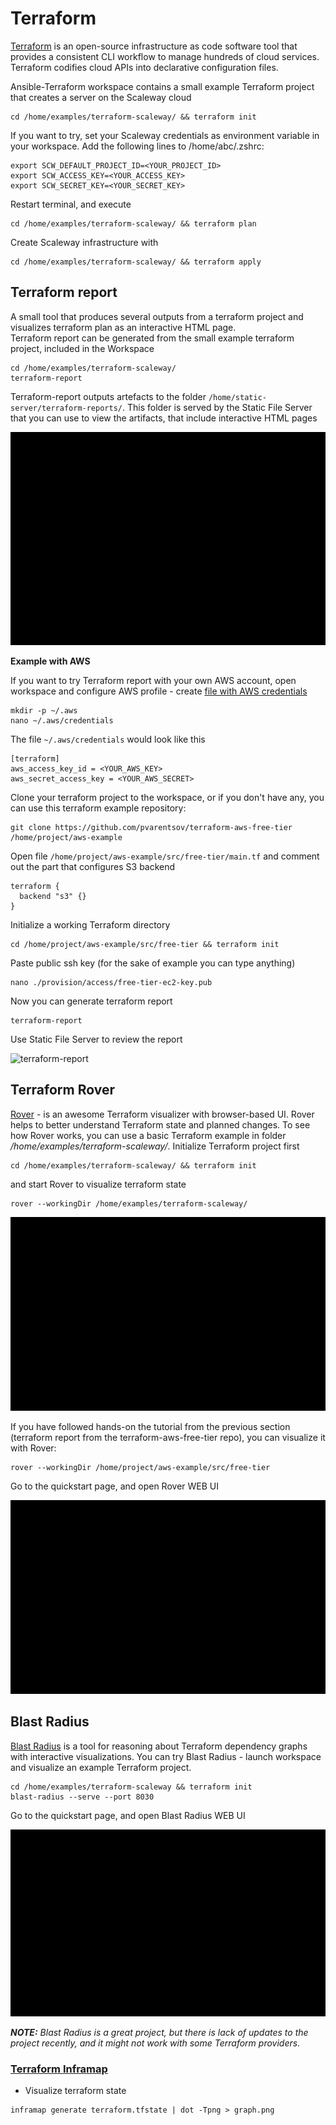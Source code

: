 # Terraform 

[Terraform](https://www.terraform.io/) is an open-source infrastructure as code software tool that provides a consistent CLI workflow to manage hundreds of cloud services. Terraform codifies cloud APIs into declarative configuration files.  

Ansible-Terraform workspace contains a small example Terraform project that creates a server on the Scaleway cloud 

```
cd /home/examples/terraform-scaleway/ && terraform init
``` 

If you want to try, set your Scaleway credentials as environment variable in your workspace. 
Add the following lines to /home/abc/.zshrc:

```
export SCW_DEFAULT_PROJECT_ID=<YOUR_PROJECT_ID>
export SCW_ACCESS_KEY=<YOUR_ACCESS_KEY>
export SCW_SECRET_KEY=<YOUR_SECRET_KEY>
```

Restart terminal, and execute 

```
cd /home/examples/terraform-scaleway/ && terraform plan
``` 

Create Scaleway infrastructure with 

```
cd /home/examples/terraform-scaleway/ && terraform apply
``` 

## Terraform report

A small tool that produces several outputs from a terraform project and visualizes terraform plan as an interactive HTML page.  
Terraform report can be generated from the small example terraform project, included in the Workspace

```
cd /home/examples/terraform-scaleway/ 
terraform-report
```  

Terraform-report outputs artefacts to the folder `/home/static-server/terraform-reports/`. This folder is served by the Static File Server that you 
can use to view the artifacts, that include interactive HTML pages 

![terraform-report](img/terraform-report-scaleway.gif)

**Example with AWS**

If you want to try Terraform report with your own AWS account, open workspace and configure AWS profile - 
create [file with AWS credentials](https://docs.aws.amazon.com/cli/latest/userguide/cli-configure-profiles.html)

```
mkdir -p ~/.aws  
nano ~/.aws/credentials
```  

The file `~/.aws/credentials` would look like this

```
[terraform]
aws_access_key_id = <YOUR_AWS_KEY>
aws_secret_access_key = <YOUR_AWS_SECRET>
```

Clone your terraform project to the workspace, or if you don't have any, you can use this terraform example repository:

```
git clone https://github.com/pvarentsov/terraform-aws-free-tier /home/project/aws-example
``` 

Open file `/home/project/aws-example/src/free-tier/main.tf` and comment out the part that configures S3 backend

```
terraform {
  backend "s3" {}
}
```

Initialize a working Terraform directory 

```
cd /home/project/aws-example/src/free-tier && terraform init
```  

Paste public ssh key (for the sake of example you can type anything)  

```
nano ./provision/access/free-tier-ec2-key.pub
```

Now you can generate terraform report 

```
terraform-report
```  

Use Static File Server to review the report 

![terraform-report](img/terraform-report.gif)

## Terraform Rover

[Rover](https://github.com/im2nguyen/rover) - is an awesome Terraform visualizer with browser-based UI. Rover helps to better understand 
Terraform state and planned changes. To see how Rover works, you can use a basic Terraform example in folder */home/examples/terraform-scaleway/*. 
Initialize Terraform project first  

```
cd /home/examples/terraform-scaleway/ && terraform init
```  

and start Rover to visualize terraform state 

```
rover --workingDir /home/examples/terraform-scaleway/
```  

![rover scaleway](img/rover-scaleway.gif)

If you have followed hands-on the tutorial from the previous section (terraform report from the terraform-aws-free-tier repo), you 
can visualize it with Rover:

```
rover --workingDir /home/project/aws-example/src/free-tier
```

Go to the quickstart page, and open Rover WEB UI

![rover aws](img/rover-aws.gif)

## Blast Radius

[Blast Radius](https://github.com/28mm/blast-radius) is a tool for reasoning about Terraform dependency graphs with interactive visualizations. 
You can try Blast Radius - launch workspace and visualize an example Terraform project.  

```
cd /home/examples/terraform-scaleway && terraform init
blast-radius --serve --port 8030
```

Go to the quickstart page, and open Blast Radius WEB UI

![blast radius](img/blast-radius.gif)

***NOTE:** Blast Radius is a great project, but there is lack of updates to the project recently, and it might not work 
with some Terraform providers.*

### [Terraform Inframap](https://github.com/cycloidio/inframap)

- Visualize terraform state

```
inframap generate terraform.tfstate | dot -Tpng > graph.png
```
